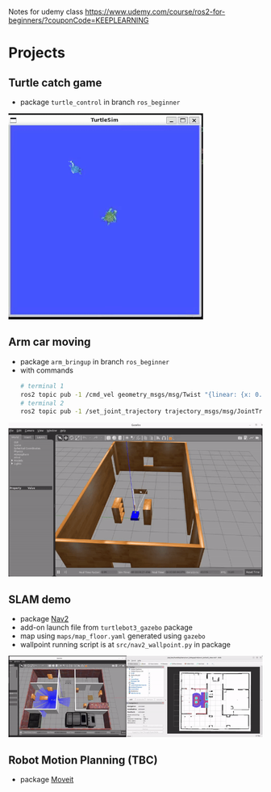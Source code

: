 Notes for udemy class https://www.udemy.com/course/ros2-for-beginners/?couponCode=KEEPLEARNING

# Projects
## Turtle catch game
- package `turtle_control` in branch `ros_beginner`

![](/rm_resources/turtle_catch.gif)
## Arm car moving
- package `arm_bringup` in branch `ros_beginner`
- with commands
    ```bash
    # terminal 1
    ros2 topic pub -1 /cmd_vel geometry_msgs/msg/Twist "{linear: {x: 0.1}, angular: {z: 0.01}}"
    # terminal 2
    ros2 topic pub -1 /set_joint_trajectory trajectory_msgs/msg/JointTrajectory "{header: {frame_id: base_footprint}, joint_names: [base_forearm_joint, forearm_hand_joint], points: [{positions: [0.5,0.3]}]}"
    ```

![](/rm_resources/arm_car.gif)

## SLAM demo
- package [Nav2](https://docs.nav2.org/)
- add-on launch file from `turtlebot3_gazebo` package
- map using `maps/map_floor.yaml` generated using `gazebo`
- wallpoint running script is at `src/nav2_wallpoint.py` in package

![](/rm_resources/turtlebot_wallpoint_nav.gif)

## Robot Motion Planning (TBC)
- package [Moveit](https://moveit.picknik.ai/main/index.html)